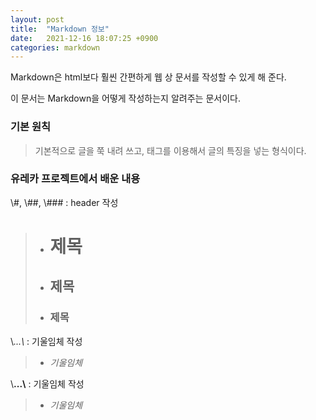 ```yaml
---
layout: post
title:  "Markdown 정보"
date:   2021-12-16 18:07:25 +0900
categories: markdown
---
```


Markdown은 html보다 훨씬 간편하게 웹 상 문서를 작성할 수 있게 해 준다.

이 문서는 Markdown을 어떻게 작성하는지 알려주는 문서이다.

### 기본 원칙

> 기본적으로 글을 쭉 내려 쓰고, 태그를 이용해서 글의 특징을 넣는 형식이다.


### 유레카 프로젝트에서 배운 내용
\\#, \\##, \\### : header 작성
> - # 제목
> - ## 제목
> - ### 제목


\\*...\\* : 기울임체 작성
> - *기울임체*


\\**...\\** : 기울임체 작성
> - *기울임체*